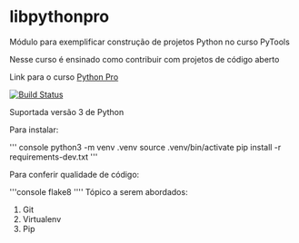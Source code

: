 # libpythonpro
Módulo para exemplificar construção de projetos Python no curso PyTools

Nesse curso é ensinado como contribuir com projetos de código aberto

Link para o curso [Python Pro](http://www.python.pro.br/)

[![Build Status](https://app.travis-ci.com/jasielserra/libpythonpro.svg?branch=master)](https://app.travis-ci.com/jasielserra/libpythonpro)

Suportada versão 3 de Python

Para instalar:

''' console
python3 -m venv .venv
source .venv/bin/activate
pip install -r requirements-dev.txt
'''

Para  conferir qualidade de código:

'''console
flake8
''''
Tópico a serem abordados:
1. Git
2. Virtualenv
3. Pip